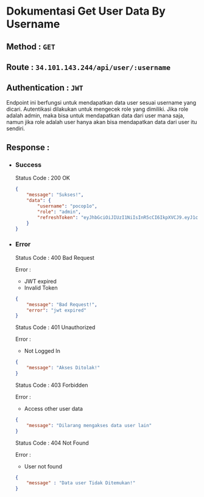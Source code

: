 # Dokumentasi Get User Data By Username
## **Method :**  `GET`
## **Route :**  `34.101.143.244/api/user/:username`
## **Authentication :**  `JWT`
Endpoint ini berfungsi untuk mendapatkan data user sesuai username yang dicari. Autentikasi dilakukan untuk mengecek role yang dimiliki. Jika role adalah admin, maka bisa untuk mendapatkan data dari user mana saja, namun jika role adalah user hanya akan bisa mendapatkan data dari user itu sendiri.

## **Response :**

- ### **Success**
    Status Code : 200 OK
    ```json
    {
        "message": "Sukses!",
        "data": {
            "username": "pocop1o",
            "role": "admin",
            "refreshToken": "eyJhbGciOiJIUzI1NiIsInR5cCI6IkpXVCJ9.eyJ1c2VybmFtZSI6InBvY29wMW8iLCJyb2xlIjoiYWRtaW4iLCJpYXQiOjE2NDgxNTA3NDUsImV4cCI6MTY0ODE1NDM0NX0.HjKF87p5HqFy4GJic7hagX8_5ekTJ39VZInhfSBTkS8"
        }
    } 
    ```
- ### **Error**
    Status Code : 400 Bad Request

    Error :
    - JWT expired
    - Invalid Token
    ```json
    {
        "message": "Bad Request!",
        "error": "jwt expired"
    }
    ```

    Status Code : 401 Unauthorized

    Error : 
    - Not Logged In
    ```json
    {
        "message": "Akses Ditolak!"
    }
    ```

    Status Code : 403 Forbidden

    Error : 
    - Access other user data
    ```json
    {
        "message": "Dilarang mengakses data user lain"
    }
    ```

    Status Code : 404 Not Found

    Error :
    - User not found
    ```json
    {
        "message" : "Data user Tidak Ditemukan!"
    }
    ```

